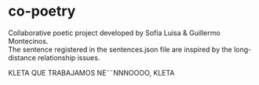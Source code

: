 # co-poetry
Collaborative poetic project developed by Sofía Luisa & Guillermo Montecinos.<br>
The sentence registered in the sentences.json file are inspired by the long-distance relationship issues.



KLETA QUE TRABAJAMOS NE˜˜NNNOOOO, KLETA
